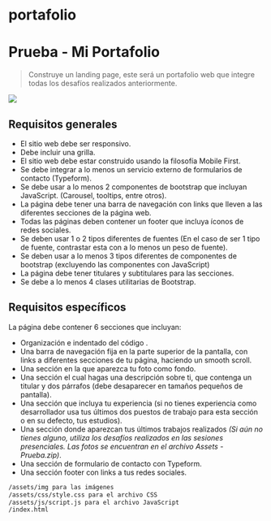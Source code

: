 # portafolio
# Prueba - Mi Portafolio
> Construye un landing page, este será un portafolio web que integre todas los desafíos realizados
anteriormente.

![](header.jpg)

## Requisitos generales

- El sitio web debe ser responsivo.
- Debe incluir una grilla.
- El sitio web debe estar construido usando la filosofía Mobile First.
- Se debe integrar a lo menos un servicio externo de formularios de contacto (Typeform).
- Se debe usar a lo menos 2 componentes de bootstrap que incluyan JavaScript. (Carousel, tooltips, entre
otros).
- La página debe tener una barra de navegación con links que lleven a las diferentes secciones de la
página web.
- Todas las páginas deben contener un footer que incluya íconos de redes sociales.
- Se deben usar 1 o 2 tipos diferentes de fuentes (En el caso de ser 1 tipo de fuente, contrastar esta con a
lo menos un peso de fuente).
- Se deben usar a lo menos 3 tipos diferentes de componentes de bootstrap (excluyendo las componentes
con JavaScript)
- La página debe tener titulares y subtitulares para las secciones.
- Se debe a lo menos 4 clases utilitarias de Bootstrap.


## Requisitos específicos

La página debe contener 6 secciones que incluyan:
- Organización e indentado del código .
- Una barra de navegación fija en la parte superior de la pantalla, con links a diferentes secciones de tu
página, haciendo un smooth scroll.
- Una sección en la que aparezca tu foto como fondo.
- Una sección el cual hagas una descripción sobre ti, que contenga un titular y dos párrafos (debe
desaparecer en tamaños pequeños de pantalla).
- Una sección que incluya tu experiencia (si no tienes experiencia como desarrollador usa tus últimos dos
puestos de trabajo para esta sección o en su defecto, tus estudios).
- Una sección donde aparezcan tus últimos trabajos realizados *(Si aún no tienes alguno, utiliza los
desafíos realizados en las sesiones presenciales. Las fotos se encuentran en el archivo Assets -
Prueba.zip)*.
- Una sección de formulario de contacto con Typeform.
- Una sección footer con links a tus redes sociales.


```sh
/assets/img para las imágenes
/assets/css/style.css para el archivo CSS
/assets/js/script.js para el archivo JavaScript
/index.html
```
